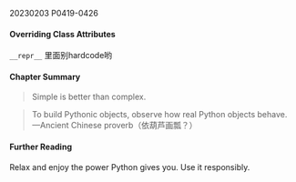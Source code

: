 20230203    P0419-0426

#### Overriding Class Attributes
`__repr__` 里面别hardcode哟

#### Chapter Summary
> Simple is better than complex.

> To build Pythonic objects, observe how real Python objects behave. 
> —Ancient Chinese proverb（依葫芦画瓢？）

#### Further Reading

Relax and enjoy the power Python gives you. Use it responsibly.
